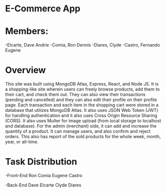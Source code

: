 # E-Commerce App

# Members:

-Elcarte, Dave Andrie
-Comia, Ron Dennis
-Diares, Clyde
-Castro, Fernando Eugene

# Overview

This site was built using MongoDB Atlas, Express, React, and Node JS. It is a shopping-like site wherein users can freely
browse products, add them to their cart, and check them out. They can also view their transactions (pending and cancelled) and they can also edit their profile on their profile page. Each transaction and each item in the shopping cart were stored in a database that utilizes MongoDB Atlas. It also uses JSON Web Token (JWT) for handling authentication and it also uses Cross Origin Resource Sharing (CORS). It also uses Multer for image upload (from local storage to localhost and database). For the admin (merchant) side, it can add and increase the quantity of a product. It can manage users, and also confirm and reject orders. This also has report of the sold products for the whole week, month, year, or all-time.

# Task Distribution

-Front-End
Ron Comia
Eugene Castro

-Back-End
Dave Elcarte
Clyde Diares

